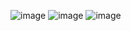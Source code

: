 ![image](https://user-images.githubusercontent.com/81418010/236746376-1f9a1dcf-31b2-49d7-9ca0-251bd9f479c8.png)
![image](https://user-images.githubusercontent.com/81418010/236746164-cb101e28-ea0e-47dc-9054-561fc396aefe.png)
![image](https://user-images.githubusercontent.com/81418010/236746204-9e9ce931-40fc-4063-a555-20037e5ba503.png)
